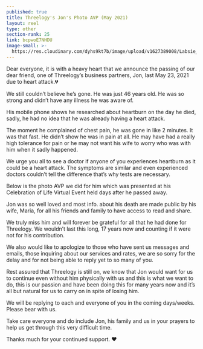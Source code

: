 ```yaml
---
published: true
title: Threelogy's Jon's Photo AVP (May 2021)
layout: reel
type: other
section-rank: 25
link: bcpwoE7NHDU
image-small: >-
  https://res.cloudinary.com/dyhs9kt7b/image/upload/v1627389008/Labsie_Photo_AVP_Cover-01a-01ab.jpg
---
```

Dear everyone, it is with a heavy heart that we announce the passing of our dear friend, one of Threelogy’s business partners, Jon, last May 23, 2021 due to heart attack.💔

We still couldn’t believe he’s gone. He was just 46 years old. He was so strong and didn’t have any illness he was aware of. 

His mobile phone shows he researched about heartburn on the day he died, sadly, he had no idea that he was already having a heart attack. 

The moment he complained of chest pain, he was gone in like 2 minutes. It was that fast. He didn’t show he was in pain at all. He may have had a really high tolerance for pain or he may not want his wife to worry who was with him when it sadly happened. 

We urge you all to see a doctor if anyone of you experiences heartburn as it could be a heart attack. The symptoms are similar and even experienced doctors couldn’t tell the difference that’s why tests are necessary. 

Below is the photo AVP we did for him which was presented at his Celebration of Life Virtual Event held days after he passed away. 

Jon was so well loved and most info. about his death are made public by his wife, Maria, for all his friends and family to have access to read and share. 

We truly miss him and will forever be grateful for all that he had done for Threelogy. We wouldn’t last this long, 17 years now and counting if it were not for his contribution. 

We also would like to apologize to those who have sent us messages and emails, those inquiring about our services and rates, we are so sorry for the delay and for not being able to reply yet to so many of you.

Rest assured that Threelogy is still on, we know that Jon would want for us to continue even without him physically with us and this is what we want to do, this is our passion and have been doing this for many years now and it’s all but natural for us to carry on in spite of losing him. 

We will be replying to each and everyone of you in the coming days/weeks. Please bear with us.

Take care everyone and do include Jon, his family and us in your prayers to help us get through this very difficult time. 

Thanks much for your continued support. ❤